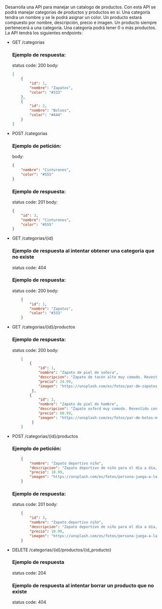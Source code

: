 Desarrolla una API para manejar un catalogo de productos. Con esta API se podrá manejar categorias de productos y productos en si.
Una categoría tendra un nombre y se le podrá asignar un color. Un producto estará compuesto por nombre, descripción, precio e imagen.
Un producto siempre pertenecerá a una categoría. Una categoría podrá tener 0 o más productos.
La API tendrá los siguientes endpoints:

- GET /categorias
    ### Ejemplo de respuesta:
    status code: 200
    body:
    ```json
    [
        {
            "id": 1,
            "nombre": "Zapatos",
            "color": "#333"
        },
        {
            "id": 2,
            "nombre": "Bolsos",
            "color": "#444"
        }
    ]
    ```

- POST /categorias
    ### Ejemplo de petición:
    body:
    ```json
    {
        "nombre": "Cinturones",
        "color": "#555"
    }
    ```

    ### Ejemplo de respuesta:
    status code: 201
    body: 
    ```json
    {
        "id": 3,
        "nombre": "Cinturones",
        "color": "#555"
    }
    ```

- GET /categorias/{id}
    ### Ejemplo de respuesta al intentar obtener una categoria que no existe
    status code: 404
    
    ### Ejemplo de respuesta:
    status code: 200
    body:
    ```json
        {
            "id": 1,
            "nombre": "Zapatos",
            "color": "#333"
        }
    ```

- GET /categorias/{id}/productos
    ### Ejemplo de respuesta:
    status code: 200
    body:
    ```json
        [
            {
                "id": 1,
                "nombre": "Zapato de piel de señora",
                "descripcion": "Zapato de tacón alto muy comodo. Revestido con piel",
                "precio": 24.99,
                "imagen": "https://unsplash.com/es/fotos/par-de-zapatos-de-tacon-marrones-de-punta-puntiaguda-para-mujer-a-bordo-Zx76sbAndc0"
             },
            {
                "id": 2,
                "nombre": "Zapato de piel de hombre",
                "descripcion": "Zapato oxford muy comodo. Revestido con piel",
                "precio": 60.99,
                "imagen": "https://unsplash.com/es/fotos/par-de-botas-marrones-de-cuero-con-cordones-WlB8TsI_th0"
             }
        ]
    ```

- POST /categorias/{id}/productos
    ### Ejemplo de petición:
    ```json
        {
            "nombre": "Zapato deportivo niño",
            "descripcion": "Zapato deportivo de niño para el día a día, colegio, etc.",
            "precio": 10.99,
            "imagen": "https://unsplash.com/es/fotos/persona-juega-a-la-pelota-de-futbol-en-arenas-blancas-uVrpmz1ATVg"
        }
    ```
    ### Ejemplo de respuesta:
    status code: 201
    body:
    ```json
        {
            "id": 3,
            "nombre": "Zapato deportivo niño",
            "descripcion": "Zapato deportivo de niño para el día a día, colegio, etc.",
            "precio": 10.99,
            "imagen": "https://unsplash.com/es/fotos/persona-juega-a-la-pelota-de-futbol-en-arenas-blancas-uVrpmz1ATVg"
        }
    ```

- DELETE /categorias/{id}/productos/{id_producto}
    ### Ejemplo de respuesta
    status code: 204

    ### Ejemplo de respuesta al intentar borrar un producto que no existe
    status code: 404